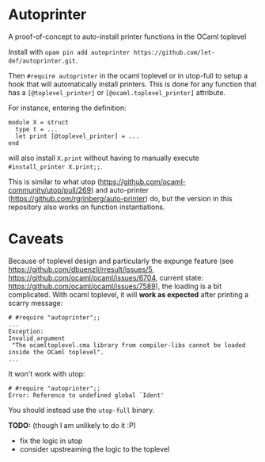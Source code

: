 # Autoprinter
A proof-of-concept to auto-install printer functions in the OCaml toplevel

Install with `opam pin add autoprinter https://github.com/let-def/autoprinter.git`.

Then `#require autoprinter` in the ocaml toplevel or in utop-full to setup a hook that will automatically install printers.
This is done for any function that has a `[@toplevel_printer]` or `[@ocaml.toplevel_printer]` attribute.

For instance, entering the definition:

```
module X = struct
  type t = ...
  let print [@toplevel_printer] = ...
end
```

will also install `X.print` without having to manually execute `#install_printer X.print;;`.

This is similar to what utop (https://github.com/ocaml-community/utop/pull/269) and auto-printer (https://github.com/rgrinberg/auto-printer) do, but the version in this repository also works on function instantiations.

# Caveats
Because of toplevel design and particularly the expunge feature (see https://github.com/dbuenzli/rresult/issues/5, https://github.com/ocaml/ocaml/issues/6704, current state: https://github.com/ocaml/ocaml/issues/7589), the loading is a bit complicated.
With ocaml toplevel, it will **work as expected** after printing a scarry message:

```
# #require "autoprinter";;
...
Exception:
Invalid_argument
 "The ocamltoplevel.cma library from compiler-libs cannot be loaded inside the OCaml toplevel".
...
```

It won't work with utop:
```
# #require "autoprinter";;
Error: Reference to undefined global `Ident'
```
You should instead use the `utop-full` binary.

**TODO:** (though I am unlikely to do it :P)
- fix the logic in utop
- consider upstreaming the logic to the toplevel
